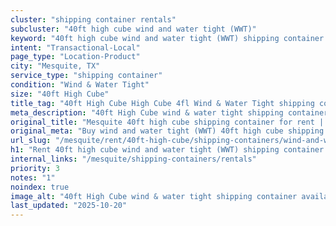 ```yaml
---
cluster: "shipping container rentals"
subcluster: "40ft high cube wind and water tight (WWT)"
keyword: "40ft high cube wind and water tight (WWT) shipping container for rent Mesquite, TX"
intent: "Transactional-Local"
page_type: "Location-Product"
city: "Mesquite, TX"
service_type: "shipping container"
condition: "Wind & Water Tight"
size: "40ft High Cube"
title_tag: "40ft High Cube High Cube 4fl Wind & Water Tight shipping container Sales in Mesquite | LC Container"
meta_description: "40ft High Cube wind & water tight shipping container sales in Mesquite. High cube containers with extra height. Fast delivery, competitive pricing. Serving shipping containers area. Quote ID: 13A. Call (214) 524-4168 for your free quote today."
original_title: "Mesquite 40ft high cube shipping container for rent | LC"
original_meta: "Buy wind and water tight (WWT) 40ft high cube shipping container rent with local delivery in Mesquite, TX. LC Container — local Since 2003. Request a fast quote today."
url_slug: "/mesquite/rent/40ft-high-cube/shipping-containers/wind-and-water-tight-wwt"
h1: "Rent 40ft high cube wind and water tight (WWT) shipping container in Mesquite"
internal_links: "/mesquite/shipping-containers/rentals"
priority: 3
notes: "1"
noindex: true
image_alt: "40ft High Cube wind & water tight shipping container available for delivery in Mesquite"
last_updated: "2025-10-20"
---
```


<!-- TODO: Add unique city/inventory copy, images, and internal links here. -->
